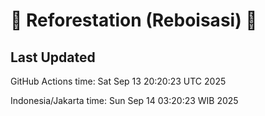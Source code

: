 
# 🌳 Reforestation (Reboisasi) 🌲

## Last Updated

GitHub Actions time: Sat Sep 13 20:20:23 UTC 2025

Indonesia/Jakarta time: Sun Sep 14 03:20:23 WIB 2025
